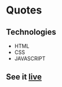# Quotes
## Technologies

- HTML
- CSS
- JAVASCRIPT
## See it [live](https://botirmasharipov.github.io/Quotes/)
